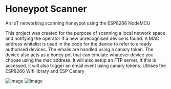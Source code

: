 # Honeypot Scanner

An IoT networking scanning honeypot using the ESP8266 NodeMCU

This project was created for the purpose of scanning a local network space and notifying the operator if a new unrecognised device is found. A MAC address whitelist is used in the code for the device to refer to already authorised devices. The emails are handled using a canary token. The device also acts as a honey pot that can emulate whatever device you choose using the mac address. It will also setup an FTP server, if this is accessed, it will also trigger an email event using canary tokens. Utilises the ESP8266 Wifi library and ESP Canary

![image](https://github.com/MrSkribb/IoT/assets/44088296/c73a1506-6c4a-4542-a5fa-3682a62a4184)
![image](https://github.com/MrSkribb/IoT/assets/44088296/75c0c846-3972-4891-b2bf-1b8424359953)

